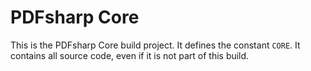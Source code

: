﻿# PDFsharp Core

This is the PDFsharp Core build project.
It defines the constant `CORE`.
It contains all source code, even if it is not part of this build.
